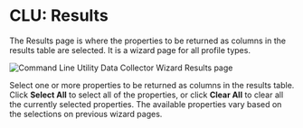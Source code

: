 # CLU: Results

The Results page is where the properties to be returned as columns in the results table are
selected. It is a wizard page for all profile types.

![Command Line Utility Data Collector Wizard Results page](/img/product_docs/accessanalyzer/11.6/admin/datacollector/adinventory/results.webp)

Select one or more properties to be returned as columns in the results table. Click **Select All**
to select all of the properties, or click **Clear All** to clear all the currently selected
properties. The available properties vary based on the selections on previous wizard pages.
